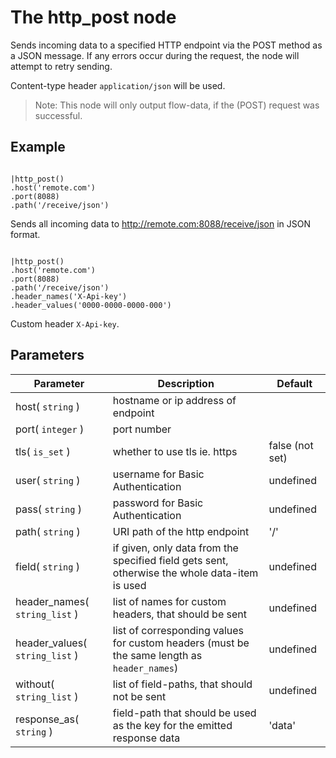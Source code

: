 The http_post node
=====================

Sends incoming data to a specified HTTP endpoint via the POST method as a JSON message.
If any errors occur during the request, the node will attempt to retry sending.

Content-type header `application/json` will be used.

> Note: This node will only output flow-data, if the (POST) request was successful.

Example
-------
```dfs  

|http_post()
.host('remote.com')
.port(8088)
.path('/receive/json') 

```

Sends all incoming data to http://remote.com:8088/receive/json in JSON format.


```dfs  

|http_post()
.host('remote.com')
.port(8088)
.path('/receive/json') 
.header_names('X-Api-key')
.header_values('0000-0000-0000-000') 
```

Custom header `X-Api-key`.



Parameters
----------

| Parameter                      | Description                                                                                   | Default         |
|--------------------------------|-----------------------------------------------------------------------------------------------|-----------------|
| host( `string` )               | hostname or ip address of endpoint                                                            |                 |
| port( `integer` )              | port number                                                                                   |                 |
| tls( `is_set` )                | whether to use tls ie. https                                                                  | false (not set) |
| user( `string` )               | username for Basic Authentication                                                             | undefined       |
| pass( `string` )               | password for Basic Authentication                                                             | undefined       |
| path( `string` )               | URI path of the http endpoint                                                                 | '/'             |
| field( `string` )              | if given, only data from the specified field gets sent, otherwise the whole data-item is used | undefined       |
| header_names( `string_list` )  | list of names for custom headers, that should be sent                                         | undefined       |
| header_values( `string_list` ) | list of corresponding values for custom headers (must be the same length as `header_names`)   | undefined       |
| without( `string_list` )       | list of field-paths, that should not be sent                                                  | undefined       |
| response_as( `string` )        | field-path that should be used as the key for the emitted response data                       | 'data'          |